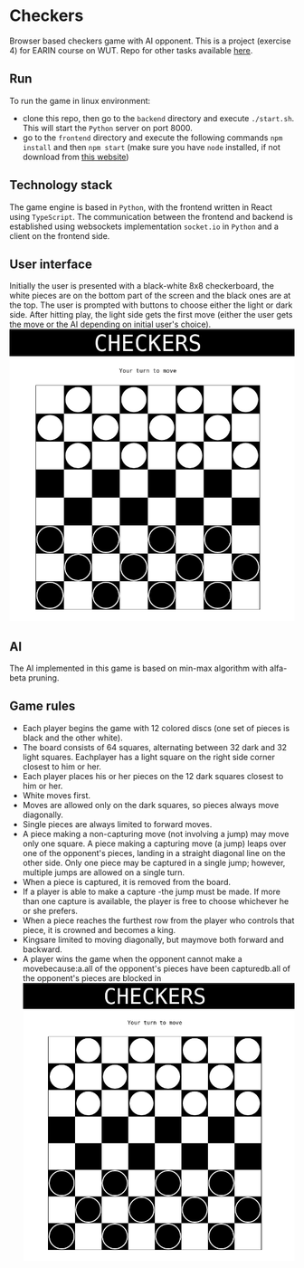 # Checkers
Browser based checkers game with AI opponent. This is a project (exercise 4) for EARIN course on WUT. 
Repo for other tasks available [here](https://github.com/kamieniarzk/artificial-inteligence-course).

## Run
To run the game in linux environment: 
* clone this repo, then go to the `backend` directory and execute `./start.sh`. This will start the `Python` server on port 8000. 
* go to the `frontend` directory and execute the following commands `npm install` and then `npm start` (make sure you have `node` installed, if not download from [this website](https://nodejs.org/en/))

## Technology stack
The game engine is based in `Python`, with the frontend written in React using `TypeScript`. The communication between the frontend and backend is established using websockets implementation `socket.io` in `Python` and a client on the frontend side.

## User interface
Initially the user is presented with a black-white 8x8 checkerboard, the white pieces are on the bottom part of the screen and the black ones are at the top. The user is prompted with buttons to choose either the light or dark side. After hitting play, the light side gets the first move (either the user gets the move or the AI depending on initial user's choice). 
![](images/2.png)

## AI
The AI implemented in this game is based on min-max algorithm with alfa-beta pruning.

## Game rules
* Each player begins the game with 12 colored discs (one set of pieces is black and the other white).
* The board consists of 64 squares, alternating between 32 dark and 32 light squares. Eachplayer has a light square on the right side corner closest to him or her.
* Each player places his or her pieces on the 12 dark squares closest to him or her.
* White moves first. 
* Moves are allowed only on the dark squares, so pieces always move diagonally. 
* Single pieces are always limited to forward moves.
* A piece making a non-capturing move (not involving a jump) may move only one square. A piece making a capturing move (a jump) leaps over one of the opponent's pieces, landing in a straight diagonal line on the other side. Only one piece may be captured in a single jump; however, multiple jumps are allowed on a single turn.
* When a piece is captured, it is removed from the board.
* If a player is able to make a capture -the jump must be made. If more than one capture is available, the player is free to choose whichever he or she prefers.
* When a piece reaches the furthest row from the player who controls that piece, it is crowned and becomes a king.
* Kingsare limited to moving diagonally, but maymove both forward and backward. 
* A player wins the game when the opponent cannot make a movebecause:a.all of the opponent's pieces have been capturedb.all of the opponent's pieces are blocked in
![](images/2.png)
